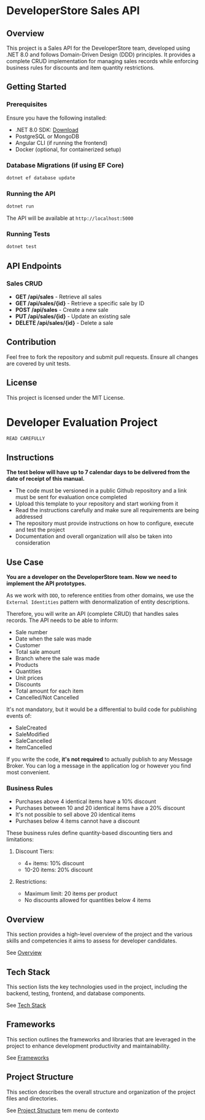 # DeveloperStore Sales API

## Overview
This project is a Sales API for the DeveloperStore team, developed using .NET 8.0 and follows Domain-Driven Design (DDD) principles. It provides a complete CRUD implementation for managing sales records while enforcing business rules for discounts and item quantity restrictions.

## Getting Started
### Prerequisites
Ensure you have the following installed:
- .NET 8.0 SDK: [Download](https://dotnet.microsoft.com/en-us/download/dotnet/8.0)
- PostgreSQL or MongoDB
- Angular CLI (if running the frontend)
- Docker (optional, for containerized setup)

### Database Migrations (if using EF Core)
```sh
dotnet ef database update
```

### Running the API
```sh
dotnet run
```
The API will be available at `http://localhost:5000`

### Running Tests
```sh
dotnet test
```

## API Endpoints
### Sales CRUD
- **GET /api/sales** - Retrieve all sales
- **GET /api/sales/{id}** - Retrieve a specific sale by ID
- **POST /api/sales** - Create a new sale
- **PUT /api/sales/{id}** - Update an existing sale
- **DELETE /api/sales/{id}** - Delete a sale

## Contribution
Feel free to fork the repository and submit pull requests. Ensure all changes are covered by unit tests.

## License
This project is licensed under the MIT License.


# Developer Evaluation Project
 
`READ CAREFULLY`
 
## Instructions
**The test below will have up to 7 calendar days to be delivered from the date of receipt of this manual.**
 
- The code must be versioned in a public Github repository and a link must be sent for evaluation once completed
- Upload this template to your repository and start working from it
- Read the instructions carefully and make sure all requirements are being addressed
- The repository must provide instructions on how to configure, execute and test the project
- Documentation and overall organization will also be taken into consideration
 
## Use Case
**You are a developer on the DeveloperStore team. Now we need to implement the API prototypes.**
 
As we work with `DDD`, to reference entities from other domains, we use the `External Identities` pattern with denormalization of entity descriptions.
 
Therefore, you will write an API (complete CRUD) that handles sales records. The API needs to be able to inform:
 
* Sale number
* Date when the sale was made
* Customer
* Total sale amount
* Branch where the sale was made
* Products
* Quantities
* Unit prices
* Discounts
* Total amount for each item
* Cancelled/Not Cancelled
 
It's not mandatory, but it would be a differential to build code for publishing events of:
* SaleCreated
* SaleModified
* SaleCancelled
* ItemCancelled
 
If you write the code, **it's not required** to actually publish to any Message Broker. You can log a message in the application log or however you find most convenient.
 
### Business Rules
 
* Purchases above 4 identical items have a 10% discount
* Purchases between 10 and 20 identical items have a 20% discount
* It's not possible to sell above 20 identical items
* Purchases below 4 items cannot have a discount
 
These business rules define quantity-based discounting tiers and limitations:
 
1. Discount Tiers:
   - 4+ items: 10% discount
   - 10-20 items: 20% discount
 
2. Restrictions:
   - Maximum limit: 20 items per product
   - No discounts allowed for quantities below 4 items
 
## Overview
This section provides a high-level overview of the project and the various skills and competencies it aims to assess for developer candidates.
 
See [Overview](/.doc/overview.md)
 
## Tech Stack
This section lists the key technologies used in the project, including the backend, testing, frontend, and database components.
 
See [Tech Stack](/.doc/tech-stack.md)
 
## Frameworks
This section outlines the frameworks and libraries that are leveraged in the project to enhance development productivity and maintainability.
 
See [Frameworks](/.doc/frameworks.md)
 
<!--
## API Structure
This section includes links to the detailed documentation for the different API resources:
- [API General](./docs/general-api.md)
- [Products API](/.doc/products-api.md)
- [Carts API](/.doc/carts-api.md)
- [Users API](/.doc/users-api.md)
- [Auth API](/.doc/auth-api.md)
-->
 
## Project Structure
This section describes the overall structure and organization of the project files and directories.
 
See [Project Structure](/.doc/project-structure.md)
tem menu de contexto
